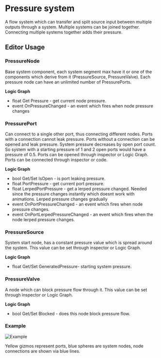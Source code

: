 # Pressure system

A flow system which can transfer and split source input between multiple outputs through a system. Multiple systems can be joined together.
Connecting multiple systems together adds their pressure.

## Editor Usage

### PressureNode

Base system component, each system segment max have it or one of the components which derive from it (PressureSource, PressureValve).
Each pressure node can have an unlimited number of PressurePorts.

<B>Logic Graph</B>
* float Get Pressure - get current node pressure.
* event OnPressureChanged - an event which fires when node pressure changes

### PressurePort

Can connect to a single other port, thus connecting different nodes. Ports with a connection cannot leak pressure.
Ports without a connection can be opened and leak pressure.
System pressure decreases by open port count. So system with a starting pressure of 1 and 2 open ports would have a pressure of 0.5.
Ports can be opened through inspector or Logic Graph.
Ports can be connected through inspector or code.

<B>Logic Graph</B>
* bool Get/Set IsOpen - is port leaking pressure.
* float PortPressure - get current port pressure.
* float LerpedPortPressure - get a lerped pressure changed. Needed since the pressure changes instantly which doesnt work with animations. 
Lerped pressure changes gradually
* event OnPortPressureChanged -  an event which fires when node pressure changes.
* event OnPortLerpedPressureChanged -  an event which fires when the node lerped pressure changes.

### PressureSource

System start node, has a constant pressure value which is spread around the system. This value can be set through inspector or Logic Graph.

<B>Logic Graph</B>
* float Get/Set GeneratedPressure- starting system pressure.

### PressureValve

A node which can block pressure flow through it. This value can be set through inspector or Logic Graph.

<B>Logic Graph</B>
* bool Get/Set Blocked - does this node block pressure flow.

### Example

![Example](resources/systemDemo.png)

Yellow gizmos represent ports, blue spheres are system nodes, node connections are shown via blue lines.

